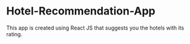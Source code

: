 # Hotel-Recommendation-App
 
 This app is created using React JS that suggests you the hotels with its rating.
